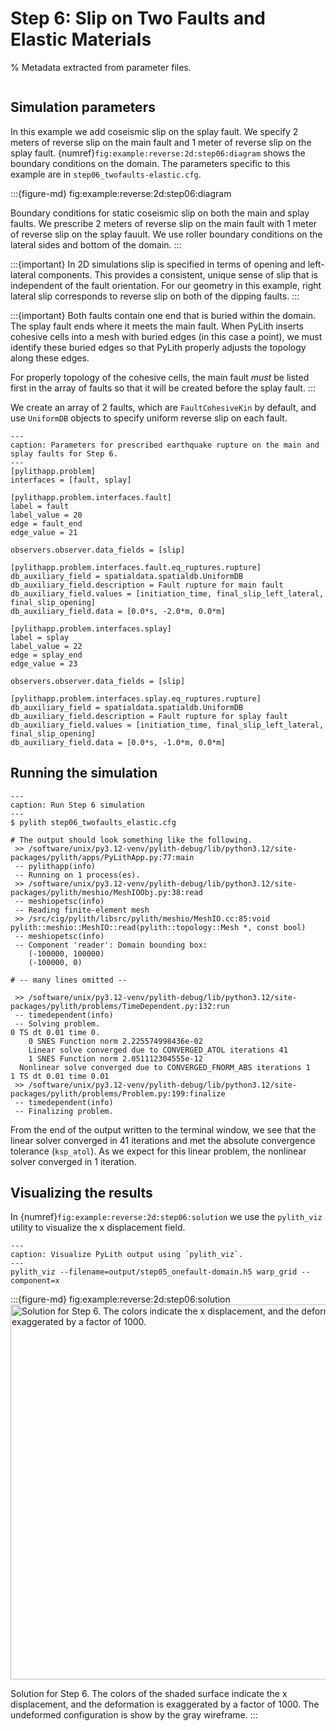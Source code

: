 # Step 6: Slip on Two Faults and Elastic Materials

% Metadata extracted from parameter files.
```{include} step06_twofaults_elastic-synopsis.md
```

## Simulation parameters

In this example we add coseismic slip on the splay fault.
We specify 2 meters of reverse slip on the main fault and 1 meter of reverse slip on the splay fault.
{numref}`fig:example:reverse:2d:step06:diagram` shows the boundary conditions on the domain.
The parameters specific to this example are in `step06_twofaults-elastic.cfg`.

:::{figure-md} fig:example:reverse:2d:step06:diagram
<img src="figs/step06-diagram.*" alt="" scale="75%">

Boundary conditions for static coseismic slip on both the main and splay faults.
We prescribe 2 meters of reverse slip on the main fault with 1 meter of reverse slip on the splay fauult.
We use roller boundary conditions on the lateral sides and bottom of the domain.
:::

:::{important}
In 2D simulations slip is specified in terms of opening and left-lateral components.
This provides a consistent, unique sense of slip that is independent of the fault orientation.
For our geometry in this example, right lateral slip corresponds to reverse slip on both of the dipping faults.
:::

:::{important}
Both faults contain one end that is buried within the domain.
The splay fault ends where it meets the main fault.
When PyLith inserts cohesive cells into a mesh with buried edges (in this case a point), we must identify these buried edges so that PyLith properly adjusts the topology along these edges.

For properly topology of the cohesive cells, the main fault _must_ be listed first in the array of faults so that it will be created before the splay fault.
:::

We create an array of 2 faults, which are `FaultCohesiveKin` by default, and use `UniformDB` objects to specify uniform reverse slip on each fault.

```{code-block} cfg
---
caption: Parameters for prescribed earthquake rupture on the main and splay faults for Step 6.
---
[pylithapp.problem]
interfaces = [fault, splay]

[pylithapp.problem.interfaces.fault]
label = fault
label_value = 20
edge = fault_end
edge_value = 21

observers.observer.data_fields = [slip]

[pylithapp.problem.interfaces.fault.eq_ruptures.rupture]
db_auxiliary_field = spatialdata.spatialdb.UniformDB
db_auxiliary_field.description = Fault rupture for main fault
db_auxiliary_field.values = [initiation_time, final_slip_left_lateral, final_slip_opening]
db_auxiliary_field.data = [0.0*s, -2.0*m, 0.0*m]

[pylithapp.problem.interfaces.splay]
label = splay
label_value = 22
edge = splay_end
edge_value = 23

observers.observer.data_fields = [slip]

[pylithapp.problem.interfaces.splay.eq_ruptures.rupture]
db_auxiliary_field = spatialdata.spatialdb.UniformDB
db_auxiliary_field.description = Fault rupture for splay fault
db_auxiliary_field.values = [initiation_time, final_slip_left_lateral, final_slip_opening]
db_auxiliary_field.data = [0.0*s, -1.0*m, 0.0*m]
```

## Running the simulation

```{code-block} console
---
caption: Run Step 6 simulation
---
$ pylith step06_twofaults_elastic.cfg

# The output should look something like the following.
 >> /software/unix/py3.12-venv/pylith-debug/lib/python3.12/site-packages/pylith/apps/PyLithApp.py:77:main
 -- pylithapp(info)
 -- Running on 1 process(es).
 >> /software/unix/py3.12-venv/pylith-debug/lib/python3.12/site-packages/pylith/meshio/MeshIOObj.py:38:read
 -- meshiopetsc(info)
 -- Reading finite-element mesh
 >> /src/cig/pylith/libsrc/pylith/meshio/MeshIO.cc:85:void pylith::meshio::MeshIO::read(pylith::topology::Mesh *, const bool)
 -- meshiopetsc(info)
 -- Component 'reader': Domain bounding box:
    (-100000, 100000)
    (-100000, 0)

# -- many lines omitted --

 >> /software/unix/py3.12-venv/pylith-debug/lib/python3.12/site-packages/pylith/problems/TimeDependent.py:132:run
 -- timedependent(info)
 -- Solving problem.
0 TS dt 0.01 time 0.
    0 SNES Function norm 2.225574998436e-02
    Linear solve converged due to CONVERGED_ATOL iterations 41
    1 SNES Function norm 2.051112304555e-12
  Nonlinear solve converged due to CONVERGED_FNORM_ABS iterations 1
1 TS dt 0.01 time 0.01
 >> /software/unix/py3.12-venv/pylith-debug/lib/python3.12/site-packages/pylith/problems/Problem.py:199:finalize
 -- timedependent(info)
 -- Finalizing problem.
```

From the end of the output written to the terminal window, we see that the linear solver converged in 41 iterations and met the absolute convergence tolerance (`ksp_atol`).
As we expect for this linear problem, the nonlinear solver converged in 1 iteration.

## Visualizing the results

In {numref}`fig:example:reverse:2d:step06:solution` we use the `pylith_viz` utility to visualize the x displacement field.

```{code-block} console
---
caption: Visualize PyLith output using `pylith_viz`.
---
pylith_viz --filename=output/step05_onefault-domain.h5 warp_grid --component=x
```

:::{figure-md} fig:example:reverse:2d:step06:solution
<img src="figs/step06-solution.*" alt="Solution for Step 6. The colors indicate the x displacement, and the deformation is exaggerated by a factor of 1000." width="600px"/>

Solution for Step 6.
The colors of the shaded surface indicate the x displacement, and the deformation is exaggerated by a factor of 1000.
The undeformed configuration is show by the gray wireframe.
:::
